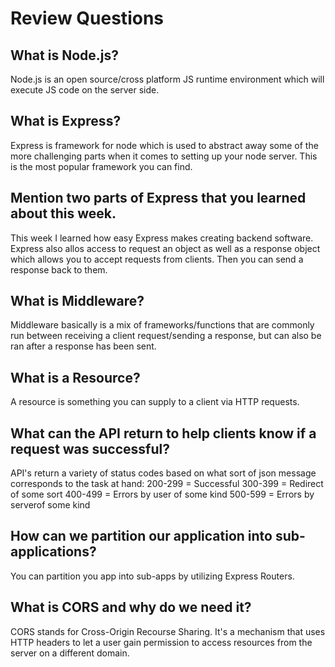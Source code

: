 # Review Questions

## What is Node.js?
Node.js is an open source/cross platform JS runtime environment which will execute JS code on the server side.

## What is Express?
Express is framework for node which is used to abstract away some of the more challenging parts when it comes to setting up your node server. This is the most popular framework you can find. 

## Mention two parts of Express that you learned about this week.
This week I learned how easy Express makes creating backend software. Express also allos access to request an object as well as a response object which allows you to accept requests from clients. Then you can send a response back to them.

## What is Middleware?
Middleware basically is a mix of frameworks/functions that are commonly run between receiving a client request/sending a response, but can also be ran after a response has been sent. 

## What is a Resource?
A resource is something you can supply to a client via HTTP requests.

## What can the API return to help clients know if a request was successful?
API's return a variety of status codes based on what sort of json message corresponds to the task at hand: 
200-299 = Successful
300-399 = Redirect of some sort
400-499 = Errors by user of some kind
500-599 = Errors by serverof some kind

## How can we partition our application into sub-applications?
You can partition you app into sub-apps by utilizing Express Routers.

## What is CORS and why do we need it?
CORS stands for Cross-Origin Recourse Sharing. It's a mechanism that uses HTTP headers to let a user gain permission to access resources from the server on a different domain.